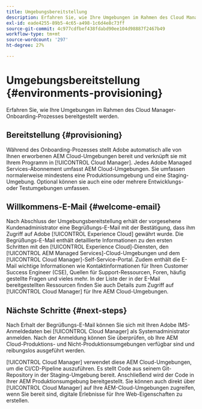 ```yaml
---
title: Umgebungsbereitstellung
description: Erfahren Sie, wie Ihre Umgebungen im Rahmen des Cloud Manager-Onboarding-Prozesses bereitgestellt werden.
exl-id: eade4255-89b5-4c65-a498-1c6d4e8c73ff
source-git-commit: 4c977cdfbef438fdabd90ee104d98887f2467b49
workflow-type: tm+mt
source-wordcount: '297'
ht-degree: 27%

---
```



# Umgebungsbereitstellung {#environments-provisioning}

Erfahren Sie, wie Ihre Umgebungen im Rahmen des Cloud Manager-Onboarding-Prozesses bereitgestellt werden.

## Bereitstellung {#provisioning}

Während des Onboarding-Prozesses stellt Adobe automatisch alle von Ihnen erworbenen AEM Cloud-Umgebungen bereit und verknüpft sie mit Ihrem Programm in [!UICONTROL Cloud Manager]. Jedes Adobe Managed Services-Abonnement umfasst AEM Cloud-Umgebungen. Sie umfassen normalerweise mindestens eine Produktionsumgebung und eine Staging-Umgebung. Optional können sie auch eine oder mehrere Entwicklungs- oder Testumgebungen umfassen.

## Willkommens-E-Mail {#welcome-email}

Nach Abschluss der Umgebungsbereitstellung erhält der vorgesehene Kundenadministrator eine Begrüßungs-E-Mail mit der Bestätigung, dass ihm Zugriff auf Adobe [!UICONTROL Experience Cloud] gewährt wurde. Die Begrüßungs-E-Mail enthält detaillierte Informationen zu den ersten Schritten mit den [!UICONTROL Experience Cloud]-Diensten, den [!UICONTROL AEM Managed Services]-Cloud-Umgebungen und dem [!UICONTROL Cloud Manager]-Self-Service-Portal. Zudem enthält die E-Mail wichtige Informationen wie Kontaktinformationen für Ihren Customer Success Engineer (CSE), Quellen für Support-Ressourcen, Foren, häufig gestellte Fragen und vieles mehr. In der Liste der in der E-Mail bereitgestellten Ressourcen finden Sie auch Details zum Zugriff auf [!UICONTROL Cloud Manager] für Ihre AEM Cloud-Umgebungen.

## Nächste Schritte {#next-steps}

Nach Erhalt der Begrüßungs-E-Mail können Sie sich mit Ihren Adobe IMS-Anmeldedaten bei [!UICONTROL Cloud Manager] als Systemadministrator anmelden. Nach der Anmeldung können Sie überprüfen, ob Ihre AEM Cloud-Produktions- und Nicht-Produktionsumgebungen verfügbar sind und reibungslos ausgeführt werden.

[!UICONTROL Cloud Manager] verwendet diese AEM Cloud-Umgebungen, um die CI/CD-Pipeline auszuführen. Es stellt Code aus seinem Git-Repository in der Staging-Umgebung bereit. Anschließend wird der Code in Ihrer AEM Produktionsumgebung bereitgestellt. Sie können auch direkt über [!UICONTROL Cloud Manager] auf Ihre AEM-Cloud-Umgebungen zugreifen, wenn Sie bereit sind, digitale Erlebnisse für Ihre Web-Eigenschaften zu erstellen.
